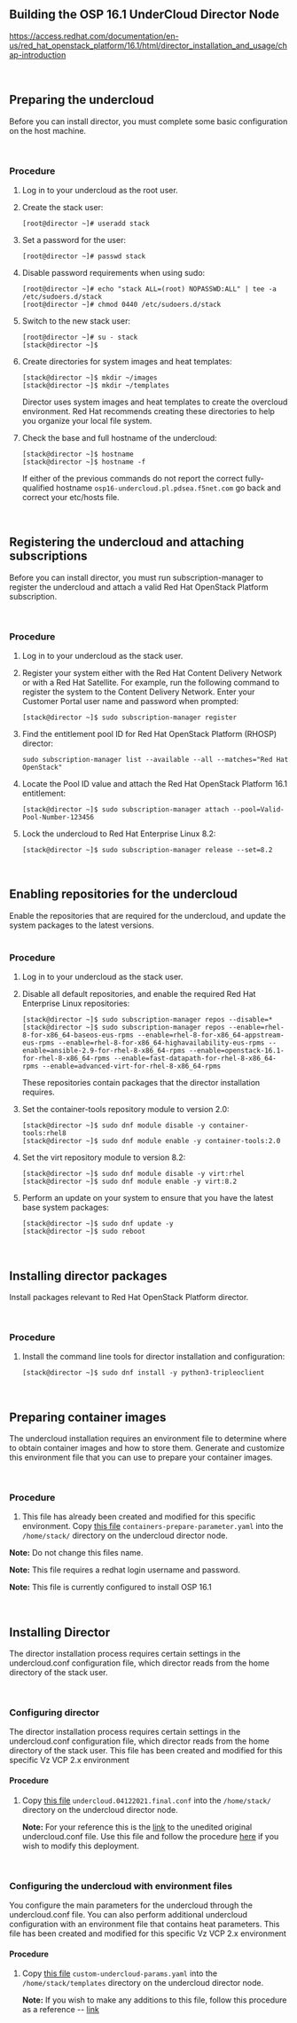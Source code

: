 ## Building the OSP 16.1 UnderCloud Director Node  

https://access.redhat.com/documentation/en-us/red_hat_openstack_platform/16.1/html/director_installation_and_usage/chap-introduction  


<br/>  


## Preparing the undercloud  

Before you can install director, you must complete some basic configuration on the host machine.  

<br/>  


### Procedure  

1. Log in to your undercloud as the root user.  

2. Create the stack user:   
    ```
    [root@director ~]# useradd stack
    ```  

3. Set a password for the user:  
    ```
    [root@director ~]# passwd stack
    ```  

4. Disable password requirements when using sudo:  
    ```
    [root@director ~]# echo "stack ALL=(root) NOPASSWD:ALL" | tee -a /etc/sudoers.d/stack
    [root@director ~]# chmod 0440 /etc/sudoers.d/stack
    ``` 

5. Switch to the new stack user:  
    ```
    [root@director ~]# su - stack
    [stack@director ~]$
    ```  

6. Create directories for system images and heat templates:  
    ```
    [stack@director ~]$ mkdir ~/images
    [stack@director ~]$ mkdir ~/templates
    ```  

    Director uses system images and heat templates to create the overcloud environment. Red Hat recommends creating these directories to help you organize your local file system.  

7.  Check the base and full hostname of the undercloud:  
    ```
    [stack@director ~]$ hostname
    [stack@director ~]$ hostname -f
    ```  
    If either of the previous commands do not report the correct fully-qualified hostname `osp16-undercloud.pl.pdsea.f5net.com` go back and correct your etc/hosts file.


<br/>  

## Registering the undercloud and attaching subscriptions 

Before you can install director, you must run subscription-manager to register the undercloud and attach a valid Red Hat OpenStack Platform subscription.  

<br/>  


### Procedure  

1. Log in to your undercloud as the stack user.  

2. Register your system either with the Red Hat Content Delivery Network or with a Red Hat Satellite. For example, run the following command to register the system to the Content Delivery Network. Enter your Customer Portal user name and password when prompted:
    ```
    [stack@director ~]$ sudo subscription-manager register
    ```  

3. Find the entitlement pool ID for Red Hat OpenStack Platform (RHOSP) director:  

    ```
    sudo subscription-manager list --available --all --matches="Red Hat OpenStack"
    ```  

4.  Locate the Pool ID value and attach the Red Hat OpenStack Platform 16.1 entitlement:  
    ```
    [stack@director ~]$ sudo subscription-manager attach --pool=Valid-Pool-Number-123456
    ```  

5. Lock the undercloud to Red Hat Enterprise Linux 8.2:  
    ```
    [stack@director ~]$ sudo subscription-manager release --set=8.2
    ```  

<br/>  

## Enabling repositories for the undercloud  

Enable the repositories that are required for the undercloud, and update the system packages to the latest versions.  
<br/>  

### Procedure  

1.  Log in to your undercloud as the stack user.  

2. Disable all default repositories, and enable the required Red Hat Enterprise Linux repositories:  
    ```
    [stack@director ~]$ sudo subscription-manager repos --disable=*
    [stack@director ~]$ sudo subscription-manager repos --enable=rhel-8-for-x86_64-baseos-eus-rpms --enable=rhel-8-for-x86_64-appstream-eus-rpms --enable=rhel-8-for-x86_64-highavailability-eus-rpms --enable=ansible-2.9-for-rhel-8-x86_64-rpms --enable=openstack-16.1-for-rhel-8-x86_64-rpms --enable=fast-datapath-for-rhel-8-x86_64-rpms --enable=advanced-virt-for-rhel-8-x86_64-rpms
    ```  

    These repositories contain packages that the director installation requires.  

3. Set the container-tools repository module to version 2.0:  
    ```
    [stack@director ~]$ sudo dnf module disable -y container-tools:rhel8
    [stack@director ~]$ sudo dnf module enable -y container-tools:2.0
    ```  

4. Set the virt repository module to version 8.2:  
    ```
    [stack@director ~]$ sudo dnf module disable -y virt:rhel
    [stack@director ~]$ sudo dnf module enable -y virt:8.2
    ```  

5. Perform an update on your system to ensure that you have the latest base system packages:  
    ```
    [stack@director ~]$ sudo dnf update -y
    [stack@director ~]$ sudo reboot
    ```  
<br/>  

## Installing director packages  

Install packages relevant to Red Hat OpenStack Platform director.

<br/>  

### Procedure

1. Install the command line tools for director installation and configuration:  
    ```
    [stack@director ~]$ sudo dnf install -y python3-tripleoclient
    ```  

<br/>  

## Preparing container images  

The undercloud installation requires an environment file to determine where to obtain container images and how to store them. Generate and customize this environment file that you can use to prepare your container images.  

<br/>  

### Procedure

1.  This file has already been created and modified for this specific environment.  Copy [this file](https://github.com/grmarxer/Openstack/blob/master/VCP_2.x_Build_Instructions/config_files/containers-prepare-parameter.yaml) `containers-prepare-parameter.yaml` into the `/home/stack/` directory on the undercloud director node.  

__Note:__ Do not change this files name.  

__Note:__ This file requires a redhat login username and password.   

__Note:__ This file is currently configured to install OSP 16.1  


<br/>  


## Installing Director  

The director installation process requires certain settings in the undercloud.conf configuration file, which director reads from the home directory of the stack user. 

<br/>  

### Configuring director  

The director installation process requires certain settings in the undercloud.conf configuration file, which director reads from the home directory of the stack user. This file has been created and modified for this specific Vz VCP 2.x environment  


#### Procedure  

1. Copy [this file](https://github.com/grmarxer/Openstack/blob/master/VCP_2.x_Build_Instructions/config_files/undercloud.04122021.final.conf) `undercloud.04122021.final.conf` into the `/home/stack/` directory on the undercloud director node.  

    __Note:__ For your reference this is the [link](https://github.com/grmarxer/Openstack/blob/master/VCP_2.x_Build_Instructions/config_files/undercloud.conf.original) to the unedited original undercloud.conf file.  Use this file and follow the procedure [here](https://access.redhat.com/documentation/en-us/red_hat_openstack_platform/16.1/html/director_installation_and_usage/installing-the-undercloud#director-configuration-parameters) if you wish to modify this deployment.  

<br/> 

### Configuring the undercloud with environment files  

You configure the main parameters for the undercloud through the undercloud.conf file. You can also perform additional undercloud configuration with an environment file that contains heat parameters.  This file has been created and modified for this specific Vz VCP 2.x environment  



#### Procedure  

1. Copy [this file](https://github.com/grmarxer/Openstack/blob/master/VCP_2.x_Build_Instructions/config_files/custom-undercloud-params.yaml) `custom-undercloud-params.yaml` into the `/home/stack/templates` directory on the undercloud director node.  

    __Note:__ If you wish to make any additions to this file, follow this procedure as a reference -- [link](https://access.redhat.com/documentation/en-us/red_hat_openstack_platform/16.1/html/director_installation_and_usage/installing-the-undercloud#director-configuration-parameters)  